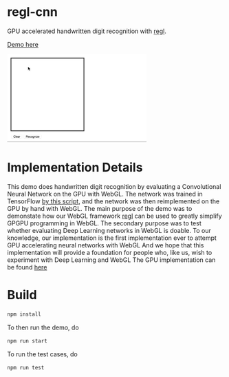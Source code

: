 # regl-cnn

GPU accelerated handwritten digit recognition with [regl](https://github.com/mikolalysenko/regl).

[Demo here](https://erkaman.github.io/regl-cnn/src/demo.html)

![Animated](gifs/record_resize.gif)

# Implementation Details

This demo does handwritten digit recognition by evaluating a
Convolutional Neural Network on the GPU with WebGL. The network was
trained in TensorFlow [by this script](https://github.com/Erkaman/regl-cnn/blob/gh-pages/scripts/create_cnn.py), and the network was then
reimplemented on the GPU by hand with WebGL. The main purpose of the
demo was to demonstate how our WebGL framework
[regl](https://github.com/mikolalysenko/regl) can be used to greatly
simplify GPGPU programming in WebGL. The secondary purpose was to
test whether evaluating Deep Learning networks in WebGL is doable.  To
our knowledge, our implementation is the first implementation ever to
attempt GPU accelerating neural networks with WebGL And we hope that
this implementation will provide a foundation for people who, like us,
wish to experiment with Deep Learning and WebGL The GPU implementation
can be found [here](https://github.com/Erkaman/regl-cnn/blob/gh-pages/src/gpu.js)


# Build

```bash
npm install
```

To then run the demo, do

```bash
npm run start
```

To run the test cases, do

```bash
npm run test
```
